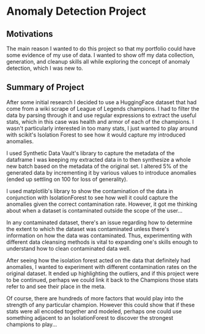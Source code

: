 # Anomaly Detection Project

## Motivations
The main reason I wanted to do this project so that my portfolio could have some evidence of my use of data. I wanted to show off my data collection, generation, and cleanup skills all while exploring the concept of anomaly detection, which I was new to.

## Summary of Project
After some initial research I decided to use a HuggingFace dataset that had come from a wiki scrape of League of Legends champions. I had to filter the data by parsing through it and use regular expressions to extract the useful stats, which in this case was health and armor of each of the champions. I wasn't particularly interested in too many stats, I just wanted to play around with scikit's Isolation Forest to see how it would capture my introduced anomalies.

I used Synthetic Data Vault's library to capture the metadata of the dataframe I was keeping my extracted data in to then synthesize a whole new batch based on the metadata of the original set. I altered 5% of the generated data by incrementing it by various values to introduce anomalies (ended up settling on 100 for loss of generality).

I used matplotlib's library to show the contamination of the data in conjunction with IsolationForest to see how well it could capture the anomalies given the correct contamination rate. However, it got me thinking about when a dataset is contaminated outside the scope of the user...

In any contaminated dataset, there's an issue regarding how to determine the extent to which the dataset was contaminated unless there's information on how the data was contaminated. Thus, experimenting with different data cleansing methods is vital to expanding one's skills enough to understand how to clean contaminated data well.

After seeing how the isolation forest acted on the data that definitely had anomalies, I wanted to experiment with different contamination rates on the original dataset. It ended up highlighting the outliers, and if this project were to be continued, perhaps we could link it back to the Champions those stats refer to and see their place in the meta. 

Of course, there are hundreds of more factors that would play into the strength of any particular champion. However this could show that if these stats were all encoded together and modeled, perhaps one could use something adjacent to an IsolationForest to discover the strongest champions to play...
